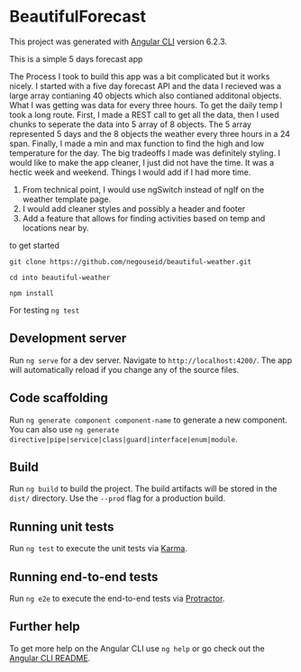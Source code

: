 # BeautifulForecast

This project was generated with [Angular CLI](https://github.com/angular/angular-cli) version 6.2.3.

This is a simple 5 days forecast app

The Process I took to build this app was a bit complicated but it works nicely. I started with a five day forecast API and the data I recieved was a large array contianing 40 objects which also contianed additonal objects. What I was getting was data for every three hours. To get the daily temp I took a long route. First, I made a REST call to get all the data, then I used chunks to seperate the data into 5 array of 8 objects. The 5 array represented 5 days and the 8 objects the weather every three hours in a 24 span. Finally, I made a min and max function to find the high and low temperature for the day. 
The big tradeoffs I made was definitely styling. I would like to make the app cleaner, I just did not have the time. It was a hectic week and weekend. 
Things I would add if I had more time.

1. From technical point, I would use ngSwitch instead of ngIf on the weather template page. 
2. I would add cleaner styles and possibly a header and footer
3. Add a feature that allows for finding activities based on temp and locations near by. 

to get started 

`git clone https://github.com/negouseid/beautiful-weather.git`


`cd into beautiful-weather`


`npm install` 


For testing `ng test`

## Development server

Run `ng serve` for a dev server. Navigate to `http://localhost:4200/`. The app will automatically reload if you change any of the source files.

## Code scaffolding

Run `ng generate component component-name` to generate a new component. You can also use `ng generate directive|pipe|service|class|guard|interface|enum|module`.

## Build

Run `ng build` to build the project. The build artifacts will be stored in the `dist/` directory. Use the `--prod` flag for a production build.

## Running unit tests

Run `ng test` to execute the unit tests via [Karma](https://karma-runner.github.io).

## Running end-to-end tests

Run `ng e2e` to execute the end-to-end tests via [Protractor](http://www.protractortest.org/).

## Further help

To get more help on the Angular CLI use `ng help` or go check out the [Angular CLI README](https://github.com/angular/angular-cli/blob/master/README.md).
